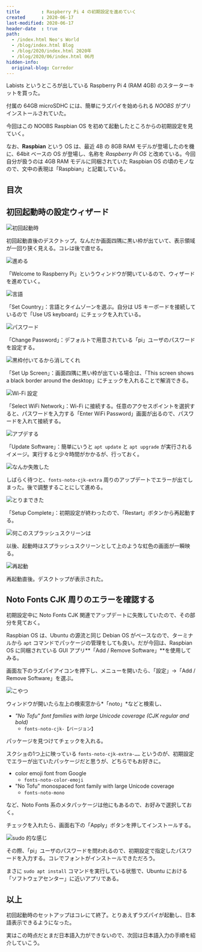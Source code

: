 ```yaml
---
title        : Raspberry Pi 4 の初期設定を進めていく
created      : 2020-06-17
last-modified: 2020-06-17
header-date  : true
path:
  - /index.html Neo's World
  - /blog/index.html Blog
  - /blog/2020/index.html 2020年
  - /blog/2020/06/index.html 06月
hidden-info:
  original-blog: Corredor
---
```


Labists というところが出している Raspberry Pi 4 (RAM 4GB) のスターターキットを買った。

付属の 64GB microSDHC には、簡単にラズパイを始められる *NOOBS* がプリインストールされていた。

今回はこの NOOBS Raspbian OS を初めて起動したところからの初期設定を見ていく。

なお、**Raspbian** という OS は、最近 4B の 8GB RAM モデルが登場したのを機に、64bit ベースの OS が登場し、名称を *Raspberry Pi OS* と改めている。今回自分が扱うのは 4GB RAM モデルに同梱されていた Raspbian OS の頃のモノなので、文中の表現は「Raspbian」と記載している。

## 目次

## 初回起動時の設定ウィザード

![初回起動時](17-01-01.jpg)

初回起動直後のデスクトップ。なんだか画面四隅に黒い枠が出ていて、表示領域が一回り狭く見える。コレは後で直せる。

![進める](17-01-02.jpg)

「Welcome to Raspberry Pi」というウィンドウが開いているので、ウィザードを進めていく。

![言語](17-01-03.jpg)

「Set Country」：言語とタイムゾーンを選ぶ。自分は US キーボードを接続しているので「Use US keyboard」にチェックを入れている。

![パスワード](17-01-04.jpg)

「Change Password」：デフォルトで用意されている「pi」ユーザのパスワードを設定する。

![黒枠付いてるから消してくれ](17-01-05.jpg)

「Set Up Screen」：画面四隅に黒い枠が出ている場合は、「This screen shows a black border around the desktop」にチェックを入れることで解消できる。

![Wi-Fi 設定](17-01-06.jpg)

「Select WiFi Network」：Wi-Fi に接続する。任意のアクセスポイントを選択すると、パスワードを入力する「Enter WiFi Password」画面が出るので、パスワードを入れて接続する。

![アプデする](17-01-07.jpg)

「Update Software」：簡単にいうと `apt update` と `apt upgrade` が実行されるイメージ。実行すると少々時間がかかるが、行っておく。

![なんか失敗した](17-01-08.jpg)

しばらく待つと、`fonts-noto-cjk-extra` 周りのアップデートでエラーが出てしまった。後で調整することにして進める。

![とりまできた](17-01-09.jpg)

「Setup Complete」：初期設定が終わったので、「Restart」ボタンから再起動する。

![何このスプラッシュスクリーンは](17-01-10.jpg)

以後、起動時はスプラッシュスクリーンとして上のような虹色の画面が一瞬映る。

![再起動](17-01-11.jpg)

再起動直後。デスクトップが表示された。

## Noto Fonts CJK 周りのエラーを確認する

初期設定中に Noto Fonts CJK 関連でアップデートに失敗していたので、その部分を見ておく。

Raspbian OS は、Ubuntu の源流と同じ Debian OS がベースなので、ターミナルから `apt` コマンドでパッケージの管理をしても良い。だが今回は、Raspbian OS に同梱されている GUI アプリ**「Add / Remove Software」**を使用してみる。

画面左下のラズパイアイコンを押下し、メニューを開いたら、「設定」→「Add / Remove Software」を選ぶ。

![こやつ](17-01-12.jpg)

ウィンドウが開いたら左上の検索窓から*「noto」*などと検索し、

- *"No Tofu" font families with large Unicode coverage (CJK regular and bold)*
  - `fonts-noto-cjk-【バージョン】`

パッケージを見つけてチェックを入れる。

スクショの1つ上に映っている `fonts-noto-cjk-extra-……` というのが、初期設定でエラーが出ていたパッケージだと思うが、どちらでもお好きに。

- color emoji font from Google
  - `fonts-noto-color-emoji`
- "No Tofu" monospaced font family with large Unicode coverage
  - `fonts-noto-mono`

など、Noto Fonts 系のメタパッケージは他にもあるので、お好みで選択しておく。

チェックを入れたら、画面右下の「Apply」ボタンを押してインストールする。

![sudo 的な感じ](17-01-13.jpg)

その際、「pi」ユーザのパスワードを問われるので、初期設定で指定したパスワードを入力する。コレでフォントがインストールできただろう。

まさに `sudo apt install` コマンドを実行している状態で、Ubuntu における「ソフトウェアセンター」に近いアプリである。

## 以上

初回起動時のセットアップはコレにて終了。とりあえずラズパイが起動し、日本語表示できるようになった。

実はこの時点だとまだ日本語入力ができないので、次回は日本語入力の手順を紹介していこう。
